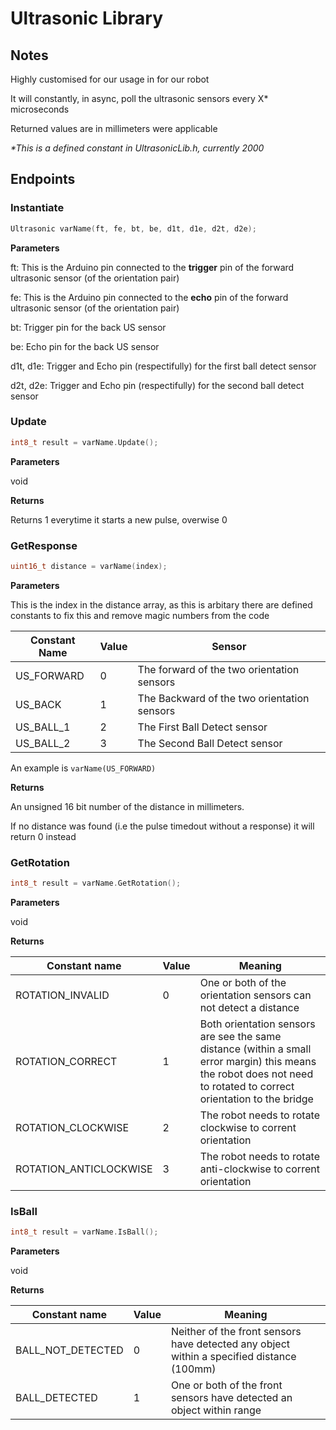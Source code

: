 # Ultrasonic Library

## Notes

Highly customised for our usage in for our robot

It will constantly, in async, poll the ultrasonic sensors every X\* microseconds

Returned values are in millimeters were applicable

*\*This is a defined constant in UltrasonicLib.h, currently 2000*

## Endpoints

### Instantiate
```cpp
Ultrasonic varName(ft, fe, bt, be, d1t, d1e, d2t, d2e);
```


**Parameters**

ft: This is the Arduino pin connected to the **trigger** pin of the forward ultrasonic sensor (of the orientation pair)

fe: This is the Arduino pin connected to the **echo** pin of the forward ultrasonic sensor (of the orientation pair)

bt: Trigger pin for the back US sensor

be: Echo pin for the back US sensor

d1t, d1e: Trigger and Echo pin (respectifully) for the first ball detect sensor

d2t, d2e: Trigger and Echo pin (respectifully) for the second ball detect sensor



### Update
```cpp
int8_t result = varName.Update();
```


**Parameters**

void


**Returns**

Returns 1 everytime it starts a new pulse, overwise 0



### GetResponse
```cpp
uint16_t distance = varName(index); 
```


**Parameters**

This is the index in the distance array, as this is arbitary there are defined constants to fix this and remove magic numbers from the code

| Constant Name | Value | Sensor |
| --- | --- | --- |
| US_FORWARD | 0 | The forward of the two orientation sensors  |
| US_BACK | 1 | The Backward of the two orientation sensors |
| US_BALL_1 | 2 | The First Ball Detect sensor |
| US_BALL_2 | 3 | The Second Ball Detect sensor |

An example is `varName(US_FORWARD)`

**Returns**

An unsigned 16 bit number of the distance in millimeters.

If no distance was found (i.e the pulse timedout without a response) it will return 0 instead



### GetRotation
```cpp
int8_t result = varName.GetRotation();
```


**Parameters**

void


**Returns**

| Constant name | Value | Meaning |
| --- | --- | --- |
| ROTATION_INVALID | 0 | One or both of the orientation sensors can not detect a distance |
| ROTATION_CORRECT | 1 | Both orientation sensors are see the same distance (within a small error margin) this means the robot does not need to rotated to correct orientation to the bridge|
| ROTATION_CLOCKWISE | 2 | The robot needs to rotate clockwise to corrent orientation |
| ROTATION_ANTICLOCKWISE | 3 | The robot needs to rotate anti-clockwise to corrent orientation |



### IsBall
```cpp
int8_t result = varName.IsBall();
```


**Parameters**

void


**Returns**

| Constant name | Value | Meaning |
| --- | --- | --- |
| BALL_NOT_DETECTED | 0 | Neither of the front sensors have detected any object within a specified distance (100mm) |
| BALL_DETECTED | 1 | One or both of the front sensors have detected an object within range |
